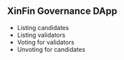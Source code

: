 ## XinFin Governance DApp

- Listing candidates
- Listing validators
- Voting for validators
- Unvoting for candidates

